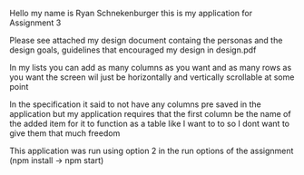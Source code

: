 Hello my name is Ryan Schnekenburger this is my application for Assignment 3

Please see attached my design document containg the personas and the design goals, guidelines that encouraged my design in design.pdf

In my lists you can add as many columns as you want and as many rows as you want the screen wil just be horizontally and vertically scrollable at some point

In the specification it said to not have any columns pre saved in the application but my application requires that the first column be the name of the added item 
for it to function as a table like I want to to so I dont want to give them that much freedom

This application was run using option 2 in the run options of the assignment (npm install -> npm start)